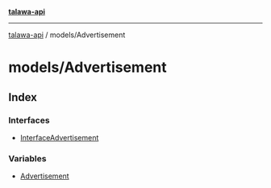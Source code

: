 [**talawa-api**](../../README.md)

***

[talawa-api](../../modules.md) / models/Advertisement

# models/Advertisement

## Index

### Interfaces

- [InterfaceAdvertisement](interfaces/InterfaceAdvertisement.md)

### Variables

- [Advertisement](variables/Advertisement.md)

